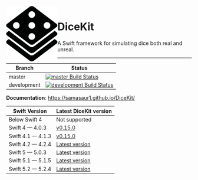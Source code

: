 <img src="https://github.com/Samasaur1/DiceKit/raw/master/logo/logo-black-alone.png" height="150" align="left">

# DiceKit

A Swift framework for simulating dice both real and unreal.

---

| Branch | Status |
| ------ | ------ |
| master | [![master Build Status](https://travis-ci.com/Samasaur1/DiceKit.svg?branch=master)](https://travis-ci.com/Samasaur1/DiceKit) |
| development | [![development Build Status](https://travis-ci.com/Samasaur1/DiceKit.svg?branch=development)](https://travis-ci.com/Samasaur1/DiceKit) |

**Documentation**: https://samasaur1.github.io/DiceKit/

| Swift Version | Latest DiceKit version |
| ------------- | ---------------------- |
| Below Swift 4 | Not supported |
| Swift 4 — 4.0.3 | [v0.15.0](https://github.com/Samasaur1/DiceKit/releases/tag/v0.15.0) |
| Swift 4.1 — 4.1.3 | [v0.15.0](https://github.com/Samasaur1/DiceKit/releases/tag/v0.15.0) |
| Swift 4.2 — 4.2.4 | [Latest version](https://github.com/Samasaur1/DiceKit/releases/latest) |
| Swift 5 — 5.0.3 | [Latest version](https://github.com/Samasaur1/DiceKit/releases/latest) |
| Swift 5.1 — 5.1.5 | [Latest version](https://github.com/Samasaur1/DiceKit/releases/latest) |
| Swift 5.2 — 5.2.4 | [Latest version](https://github.com/Samasaur1/DiceKit/releases/latest) |
